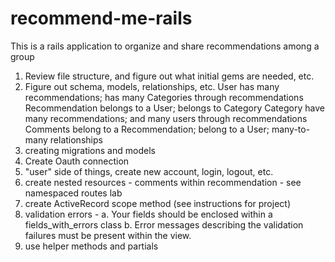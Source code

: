 # recommend-me-rails
This is a rails application to organize and share recommendations among a group


1. Review file structure, and figure out what initial gems are needed, etc.
2. Figure out schema, models, relationships, etc.
    User has many recommendations; has many Categories through recommendations
    Recommendation belongs to a User; belongs to Category
    Category have many recommendations; and many users through recommendations
    Comments belong to a Recommendation; belong to a User; many-to-many relationships
3. creating migrations and models
4. Create Oauth connection
5. "user" side of things, create new account, login, logout, etc.
6. create nested resources - comments within recommendation - see namespaced routes lab
7. create ActiveRecord scope method (see instructions for project)
8. validation errors - a. Your fields should be enclosed within a fields_with_errors class b. Error messages describing the validation failures must be present within the view.
9. use helper methods and partials
